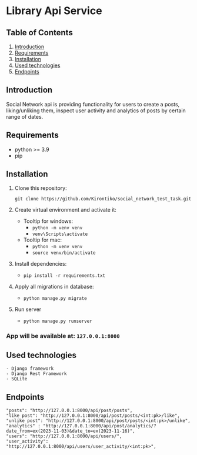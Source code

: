 # Library Api Service

## Table of Contents
 1. [Introduction](#introduction)
 2. [Requirements](#requirements)
 3. [Installation](#installation)
 4. [Used technologies](#used-technologies)
 5. [Endpoints](#endpoints)


## Introduction
Social Network api is providing functionality for users to create a posts,
liking/unliking them, inspect user activity and analytics of posts by certain range of dates.


## Requirements
* python >= 3.9
* pip


## Installation
1. Clone this repository:

    ```
    git clone https://github.com/Kirontiko/social_network_test_task.git
    ```
   
2. Create virtual environment and activate it:
   * Tooltip for windows:
     - ```python -m venv venv``` 
     - ```venv\Scripts\activate```
   * Tooltip for mac:
     - ```python -m venv venv```
     - ```source venv/bin/activate```

3. Install dependencies:
    - ```pip install -r requirements.txt```
4. Apply all migrations in database:
   - ```python manage.py migrate```
5. Run server
   - ```python manage.py runserver```
### App will be available at: ```127.0.0.1:8000```

## Used technologies
    - Django framework
    - Django Rest Framework
    - SQLite


## Endpoints
    "posts": "http://127.0.0.1:8000/api/post/posts",
    "like post": "http://127.0.0.1:8000/api/post/posts/<int:pk>/like",
    "unlike post": "http://127.0.0.1:8000/api/post/posts/<int:pk>/unlike",
    "analytics" : "http://127.0.0.1:8000/api/post/analytics/?date_from=ex(2023-11-03)&date_to=ex(2023-11-16)",
    "users": "http://127.0.0.1:8000/api/users/",
    "user_activity": "http://127.0.0.1:8000/api/users/user_activity/<int:pk>",

